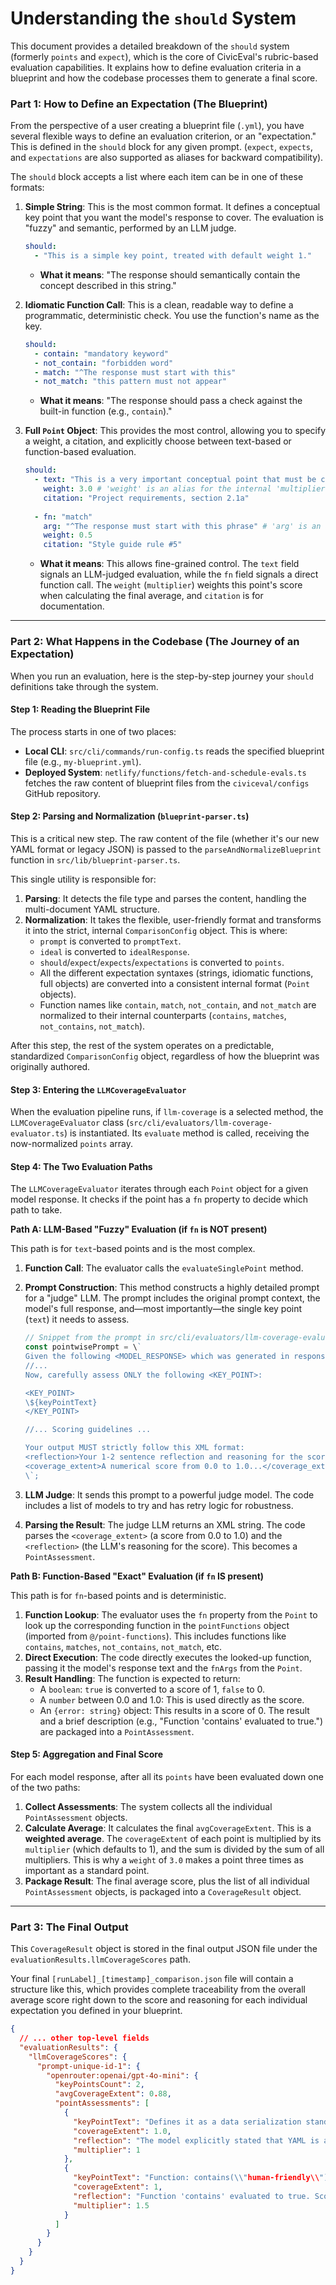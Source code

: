 # Understanding the `should` System

This document provides a detailed breakdown of the `should` system (formerly `points` and `expect`), which is the core of CivicEval's rubric-based evaluation capabilities. It explains how to define evaluation criteria in a blueprint and how the codebase processes them to generate a final score.

### Part 1: How to Define an Expectation (The Blueprint)

From the perspective of a user creating a blueprint file (`.yml`), you have several flexible ways to define an evaluation criterion, or an "expectation." This is defined in the `should` block for any given prompt. (`expect`, `expects`, and `expectations` are also supported as aliases for backward compatibility).

The `should` block accepts a list where each item can be in one of these formats:

1.  **Simple String**: This is the most common format. It defines a conceptual key point that you want the model's response to cover. The evaluation is "fuzzy" and semantic, performed by an LLM judge.
    ```yaml
    should:
      - "This is a simple key point, treated with default weight 1."
    ```
    *   **What it means**: "The response should semantically contain the concept described in this string."

2.  **Idiomatic Function Call**: This is a clean, readable way to define a programmatic, deterministic check. You use the function's name as the key.
    ```yaml
    should:
      - contain: "mandatory keyword"
      - not_contain: "forbidden word"
      - match: "^The response must start with this"
      - not_match: "this pattern must not appear"
    ```
    *   **What it means**: "The response should pass a check against the built-in function (e.g., `contain`)."

3.  **Full `Point` Object**: This provides the most control, allowing you to specify a weight, a citation, and explicitly choose between text-based or function-based evaluation.
    ```yaml
    should:
      - text: "This is a very important conceptual point that must be covered."
        weight: 3.0 # 'weight' is an alias for the internal 'multiplier'
        citation: "Project requirements, section 2.1a"
      
      - fn: "match"
        arg: "^The response must start with this phrase" # 'arg' is an alias for 'fnArgs'
        weight: 0.5
        citation: "Style guide rule #5"
    ```
    *   **What it means**: This allows fine-grained control. The `text` field signals an LLM-judged evaluation, while the `fn` field signals a direct function call. The `weight` (`multiplier`) weights this point's score when calculating the final average, and `citation` is for documentation.

---

### Part 2: What Happens in the Codebase (The Journey of an Expectation)

When you run an evaluation, here is the step-by-step journey your `should` definitions take through the system.

#### Step 1: Reading the Blueprint File

The process starts in one of two places:
*   **Local CLI**: `src/cli/commands/run-config.ts` reads the specified blueprint file (e.g., `my-blueprint.yml`).
*   **Deployed System**: `netlify/functions/fetch-and-schedule-evals.ts` fetches the raw content of blueprint files from the `civiceval/configs` GitHub repository.

#### Step 2: Parsing and Normalization (`blueprint-parser.ts`)

This is a critical new step. The raw content of the file (whether it's our new YAML format or legacy JSON) is passed to the `parseAndNormalizeBlueprint` function in `src/lib/blueprint-parser.ts`.

This single utility is responsible for:
1.  **Parsing**: It detects the file type and parses the content, handling the multi-document YAML structure.
2.  **Normalization**: It takes the flexible, user-friendly format and transforms it into the strict, internal `ComparisonConfig` object. This is where:
    *   `prompt` is converted to `promptText`.
    *   `ideal` is converted to `idealResponse`.
    *   `should`/`expect`/`expects`/`expectations` is converted to `points`.
    *   All the different expectation syntaxes (strings, idiomatic functions, full objects) are converted into a consistent internal format (`Point` objects).
    *   Function names like `contain`, `match`, `not_contain`, and `not_match` are normalized to their internal counterparts (`contains`, `matches`, `not_contains`, `not_match`).

After this step, the rest of the system operates on a predictable, standardized `ComparisonConfig` object, regardless of how the blueprint was originally authored.

#### Step 3: Entering the `LLMCoverageEvaluator`

When the evaluation pipeline runs, if `llm-coverage` is a selected method, the `LLMCoverageEvaluator` class (`src/cli/evaluators/llm-coverage-evaluator.ts`) is instantiated. Its `evaluate` method is called, receiving the now-normalized `points` array.

#### Step 4: The Two Evaluation Paths

The `LLMCoverageEvaluator` iterates through each `Point` object for a given model response. It checks if the point has a `fn` property to decide which path to take.

**Path A: LLM-Based "Fuzzy" Evaluation (if `fn` is NOT present)**

This path is for `text`-based points and is the most complex.

1.  **Function Call**: The evaluator calls the `evaluateSinglePoint` method.
2.  **Prompt Construction**: This method constructs a highly detailed prompt for a "judge" LLM. The prompt includes the original prompt context, the model's full response, and—most importantly—the single key point (`text`) it needs to assess.

    ```typescript
    // Snippet from the prompt in src/cli/evaluators/llm-coverage-evaluator.ts
    const pointwisePrompt = \`
    Given the following <MODEL_RESPONSE> which was generated in response to the <ORIGINAL_PROMPT>:
    //...
    Now, carefully assess ONLY the following <KEY_POINT>:
    
    <KEY_POINT>
    \${keyPointText}
    </KEY_POINT>
    
    //... Scoring guidelines ...
    
    Your output MUST strictly follow this XML format:
    <reflection>Your 1-2 sentence reflection and reasoning for the score...</reflection>
    <coverage_extent>A numerical score from 0.0 to 1.0...</coverage_extent>
    \`;
    ```

3.  **LLM Judge**: It sends this prompt to a powerful judge model. The code includes a list of models to try and has retry logic for robustness.
4.  **Parsing the Result**: The judge LLM returns an XML string. The code parses the `<coverage_extent>` (a score from 0.0 to 1.0) and the `<reflection>` (the LLM's reasoning for the score). This becomes a `PointAssessment`.

**Path B: Function-Based "Exact" Evaluation (if `fn` IS present)**

This path is for `fn`-based points and is deterministic.

1.  **Function Lookup**: The evaluator uses the `fn` property from the `Point` to look up the corresponding function in the `pointFunctions` object (imported from `@/point-functions`). This includes functions like `contains`, `matches`, `not_contains`, `not_match`, etc.
2.  **Direct Execution**: The code directly executes the looked-up function, passing it the model's response text and the `fnArgs` from the `Point`.
3.  **Result Handling**: The function is expected to return:
    *   A `boolean`: `true` is converted to a score of 1, `false` to 0.
    *   A `number` between 0.0 and 1.0: This is used directly as the score.
    *   An `{error: string}` object: This results in a score of 0.
    The result and a brief description (e.g., "Function 'contains' evaluated to true.") are packaged into a `PointAssessment`.

#### Step 5: Aggregation and Final Score

For each model response, after all its `points` have been evaluated down one of the two paths:

1.  **Collect Assessments**: The system collects all the individual `PointAssessment` objects.
2.  **Calculate Average**: It calculates the final `avgCoverageExtent`. This is a **weighted average**. The `coverageExtent` of each point is multiplied by its `multiplier` (which defaults to 1), and the sum is divided by the sum of all multipliers. This is why a `weight` of `3.0` makes a point three times as important as a standard point.
3.  **Package Result**: The final average score, plus the list of all individual `PointAssessment` objects, is packaged into a `CoverageResult` object.

---

### Part 3: The Final Output

This `CoverageResult` object is stored in the final output JSON file under the `evaluationResults.llmCoverageScores` path.

Your final `[runLabel]_[timestamp]_comparison.json` file will contain a structure like this, which provides complete traceability from the overall average score right down to the score and reasoning for each individual expectation you defined in your blueprint.
```json
{
  // ... other top-level fields
  "evaluationResults": {
    "llmCoverageScores": {
      "prompt-unique-id-1": {
        "openrouter:openai/gpt-4o-mini": {
          "keyPointsCount": 2,
          "avgCoverageExtent": 0.88,
          "pointAssessments": [
            {
              "keyPointText": "Defines it as a data serialization standard",
              "coverageExtent": 1.0,
              "reflection": "The model explicitly stated that YAML is a data serialization standard.",
              "multiplier": 1
            },
            {
              "keyPointText": "Function: contains(\\"human-friendly\\")",
              "coverageExtent": 1,
              "reflection": "Function 'contains' evaluated to true. Score: 1",
              "multiplier": 1.5
            }
          ]
        }
      }
    }
  }
}
``` 